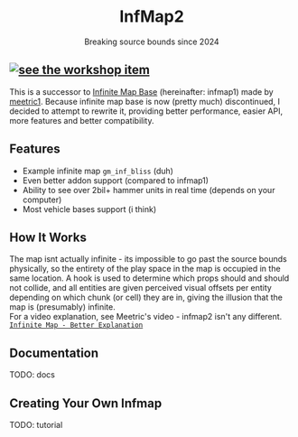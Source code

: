<div align="center"><h1>InfMap2</h1><p>Breaking source bounds since 2024</p></div>

[![see the workshop item](https://img.shields.io/badge/see%20on-steam%20workshop-0077ff?style=for-the-badge&logo=steam&logoColor=%230077ff)](https://steamcommunity.com/sharedfiles/itemedittext/?id=3423422716)
---

This is a successor to [Infinite Map Base](https://github.com/meetric1/gmod-infinite-map) (hereinafter: infmap1) made by [meetric1](https://github.com/meetric1).
Because infinite map base is now (pretty much) discontinued, I decided to attempt to rewrite it, providing better performance, easier API, more features and better compatibility.

Features
---
- Example infinite map `gm_inf_bliss` (duh)
- Even better addon support (compared to infmap1)
- Ability to see over 2bil+ hammer units in real time (depends on your computer)
- Most vehicle bases support (i think)

How It Works
---
The map isnt actually infinite - its impossible to go past the source bounds physically, so the entirety of the play space in the map is occupied in the same location.
A hook is used to determine which props should and should not collide, and all entities are given perceived visual offsets per entity depending on which chunk (or cell) they are in, giving the illusion that the map is (presumably) infinite. \
For a video explanation, see Meetric's video - infmap2 isn't any different. [`Infinite Map - Better Explanation`](https://www.youtube.com/watch?v=NPsxeRELlNY)

Documentation
---
TODO: docs

Creating Your Own Infmap
---
TODO: tutorial
